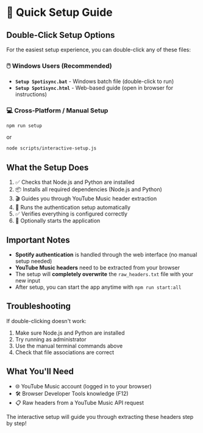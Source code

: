 # 🚀 Quick Setup Guide

## Double-Click Setup Options

For the easiest setup experience, you can double-click any of these files:

### 🖱️ Windows Users (Recommended)
- **`Setup Spotisync.bat`** - Windows batch file (double-click to run)
- **`Setup Spotisync.html`** - Web-based guide (open in browser for instructions)

### 💻 Cross-Platform / Manual Setup
```bash
npm run setup
```
or
```bash
node scripts/interactive-setup.js
```

## What the Setup Does

1. ✅ Checks that Node.js and Python are installed
2. 📦 Installs all required dependencies (Node.js and Python)
3. 🎬 Guides you through YouTube Music header extraction
4. 🔧 Runs the authentication setup automatically
5. ✅ Verifies everything is configured correctly
6. 🚀 Optionally starts the application

## Important Notes

- **Spotify authentication** is handled through the web interface (no manual setup needed)
- **YouTube Music headers** need to be extracted from your browser
- The setup will **completely overwrite** the `raw_headers.txt` file with your new input
- After setup, you can start the app anytime with `npm run start:all`

## Troubleshooting

If double-clicking doesn't work:
1. Make sure Node.js and Python are installed
2. Try running as administrator
3. Use the manual terminal commands above
4. Check that file associations are correct

## What You'll Need

- 🌐 YouTube Music account (logged in to your browser)
- 🛠️ Browser Developer Tools knowledge (F12)
- 📋 Raw headers from a YouTube Music API request

The interactive setup will guide you through extracting these headers step by step!
